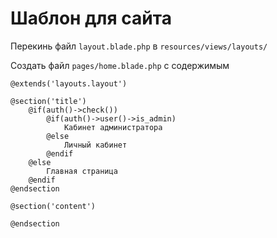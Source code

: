 # Шаблон для сайта

Перекинь файл `layout.blade.php` в `resources/views/layouts/`

Создать файл `pages/home.blade.php` с содержимым

```blade
@extends('layouts.layout')

@section('title')
    @if(auth()->check())
        @if(auth()->user()->is_admin)    
            Кабинет администратора
        @else
            Личный кабинет
        @endif
    @else
        Главная страница
    @endif
@endsection

@section('content')

@endsection

```
